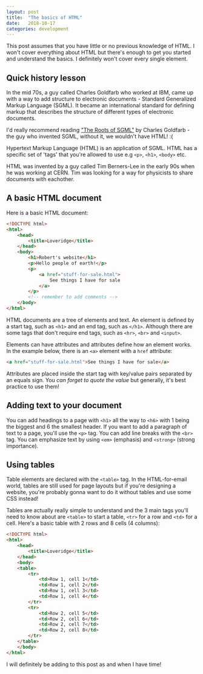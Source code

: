 ```yaml
---
layout: post
title:  "The basics of HTML"
date:   2018-10-17
categories: development
---
```


This post assumes that you have little or no previous knowledge of HTML. I won't cover everything about HTML but there's enough to get you started and understand the basics. I definitely won't cover every single element.

## Quick history lesson

In the mid 70s, a guy called Charles Goldfarb who worked at IBM, came up with a way to add structure to electronic documents - Standard Generalized Markup Language (SGML). It became an international standard for defining markup that describes the structure of different types of electronic documents.

I'd really recommend reading ["The Roots of SGML"]([http://www.sgmlsource.com/history/roots.htm) by Charles Goldfarb - the guy who invented SGML, without it, we wouldn't have HTML! :(

Hypertext Markup Language (HTML) is an application of SGML. HTML has a specific set of 'tags' that you're allowed to use e.g `<p>`, `<h1>`, `<body>` etc.

HTML was invented by a guy called Tim Berners-Lee in the early 90s when he was working at CERN. Tim was looking for a way for physicists to share documents with eachother.

## A basic HTML document

Here is a basic HTML document:

```html
<!DOCTYPE html>
<html>
    <head>
        <title>Loveridge</title>
    </head>
    <body>
        <h1>Robert's website</h1>
        <p>Hello people of earth!</p>
        <p>
            <a href="stuff-for-sale.html">
                See things I have for sale
            </a>
        </p>
        <!-- remember to add comments -->
    </body>
</html>
```

HTML documents are a tree of elements and text. An element is defined by a start tag, such as `<h1>` and an end tag, such as `</h1>`. Although there are some tags that don't require end tags, such as `<hr>`, `<br>` and `<input>`.

Elements can have attributes and attributes define how an element works. In the example below, there is an `<a>` element with a `href` attribute:

```html
<a href="stuff-for-sale.html">See things I have for sale</a>
```

Attributes are placed inside the start tag with key/value pairs separated by an equals sign. You _can forget to quote the value_ but generally, it's best practice to use them!

## Adding text to your document

You can add headings to a page with `<h1>` all the way to `<h6>` with 1 being the biggest and 6 the smallest header. If you want to add a paragraph of text to a page, you'll use the `<p>` tag. You can add line breaks with the `<br>` tag. You can emphasize text by using `<em>` (emphasis) and `<strong>` (strong importance).

## Using tables

Table elements are declared with the `<table>` tag. In the HTML-for-email world, tables are still used for page layouts but if you're designing a website, you're probably gonna want to do it without tables and use some CSS instead!

Tables are actually really simple to understand and the 3 main tags you'll need to know about are `<table>` to start a table, `<tr>` for a row and `<td>` for a cell. Here's a basic table with 2 rows and 8 cells (4 columns):

```html
<!DOCTYPE html>
<html>
    <head>
        <title>Loveridge</title>
    </head>
    <body>
    <table>
        <tr>
            <td>Row 1, cell 1</td>
            <td>Row 1, cell 2</td>
            <td>Row 1, cell 3</td>
            <td>Row 1, cell 4</td>
        </tr>
        <tr>
            <td>Row 2, cell 5</td>
            <td>Row 2, cell 6</td>
            <td>Row 2, cell 7</td>
            <td>Row 2, cell 8</td>
        </tr>
    </table>
    </body>
</html>
```

I will definitely be adding to this post as and when I have time!